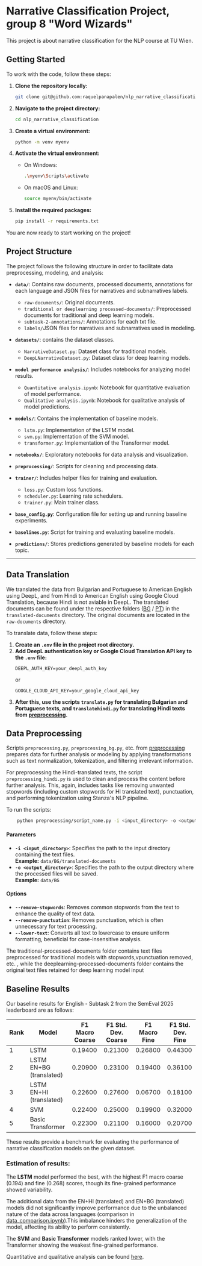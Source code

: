 # Narrative Classification Project, group 8 "Word Wizards"

This project is about narrative classification for the NLP course at TU Wien.

## Getting Started

To work with the code, follow these steps:

1. **Clone the repository locally:**
    ```bash
    git clone git@github.com:raquelpanapalen/nlp_narrative_classification.git
    ```

2. **Navigate to the project directory:**
    ```bash
    cd nlp_narrative_classification
    ```

3. **Create a virtual environment:**
    ```bash
    python -m venv myenv
    ```

4. **Activate the virtual environment:**
    - On Windows:
      ```bash
      .\myenv\Scripts\activate
      ```
    - On macOS and Linux:
      ```bash
      source myenv/bin/activate
      ```

5. **Install the required packages:**
    ```bash
    pip install -r requirements.txt
    ```

You are now ready to start working on the project!


## Project Structure

The project follows the following structure in order to facilitate data preprocessing, modeling, and analysis:

- **`data/`**: Contains raw documents, processed documents, annotations for each language and JSON files for narratives and subnarratives labels.
  - `raw-documents/`: Original documents.
  - `traditional or deeplearning processed-documents/`: Preprocessed documents for traditional and deep learning models.
  - `subtask-2-annotations/`: Annotations for each txt file.
  - `labels/`JSON files for narratives and subnarratives used in modeling.

- **`datasets/`**: contains the dataset classes.
  - `NarrativeDataset.py`: Dataset class for traditional models.
  - `DeepLNarrativeDataset.py`: Dataset class for deep learning models.

- **`model performance analysis/`**: Includes notebooks for analyzing model results.
  - `Quantitative analysis.ipynb`: Notebook for quantitative evaluation of model performance.
  - `Qualitative analysis.ipynb`: Notebook for qualitative analysis of model predictions.

- **`models/`**: Contains the implementation of baseline models.
  - `lstm.py`: Implementation of the LSTM model.
  - `svm.py`: Implementation of the SVM model.
  - `transformer.py`: Implementation of the Transformer model.

- **`notebooks/`**: Exploratory notebooks for data analysis and visualization.

- **`preprocessing/`**: Scripts for cleaning and processing data.

- **`trainer/`**: Includes helper files for training and evaluation.
  - `loss.py`: Custom loss functions.
  - `scheduler.py`: Learning rate schedulers.
  - `trainer.py`: Main trainer class.

- **`base_config.py`**: Configuration file for setting up and running baseline experiments.

- **`baselines.py`**: Script for training and evaluating baseline models.

- **`predictions/`**: Stores predictions generated by baseline models for each topic.

---


## Data Translation

We translated the data from Bulgarian and Portuguese to American English using DeepL, and from Hindi to American English using Google Cloud Translation, because Hindi is not aviable in DeepL. The translated documents can be found under the respective folders ([BG](data/BG) / [PT](data/PT)) in the `translated-documents` directory. The original documents are located in the `raw-documents` directory.

To translate  data, follow these steps:

1. **Create an `.env` file in the project root directory.**
2. **Add DeepL authentication key or Google Cloud Translation API key to the `.env` file:**
    ```
    DEEPL_AUTH_KEY=your_deepl_auth_key 
    ```
    or
    ```
    GOOGLE_CLOUD_API_KEY=your_google_cloud_api_key
    ```
3. **After this, use the scripts `translate.py` for translating Bulgarian and Portuguese texts, and `translatehindi.py` for translating Hindi texts from [preprocessing](preprocessing).**

## Data Preprocessing

Scripts `preprocessing.py`, `preprocessing_bg.py`, etc. from [preprocessing](preprocessing) prepares data for further analysis or modeling by applying transformations such as text normalization, tokenization, and filtering irrelevant information.

For preprocessing the Hindi-translated texts, the script `preprocessing_hindi.py` is used to clean and process the content before further analysis. This, again, includes tasks like removing unwanted stopwords (including custom stopwords for HI translated text), punctuation, and performing tokenization using Stanza's NLP pipeline.

To run the scripts:
```bash
    python preprocessing/script_name.py -i <input_directory> -o <output_directory> --remove-stopwords --remove-punctuation --lower-text
```

#### Parameters
- **`-i <input_directory>`**: Specifies the path to the input directory containing the text files.  
  **Example:** `data/BG/translated-documents`
- **`-o <output_directory>`**: Specifies the path to the output directory where the processed files will be saved.  
  **Example:** `data/BG`

#### Options
- **`--remove-stopwords`**: Removes common stopwords from the text to enhance the quality of text data.
- **`--remove-punctuation`**: Removes punctuation, which is often unnecessary for text processing.
- **`--lower-text`**: Converts all text to lowercase to ensure uniform formatting, beneficial for case-insensitive analysis.
  
The traditional-processed-documents folder contains text files preprocessed for traditional models with stopwords,vpunctuation removed, etc. , while the deeplearning-processed-documents folder contains the original text files retained for deep learning model input


## Baseline Results

Our baseline results for English - Subtask 2 from the SemEval 2025 leaderboard are as follows:

| Rank | Model                   | F1 Macro Coarse | F1 Std. Dev. Coarse | F1 Macro Fine | F1 Std. Dev. Fine |
|------|-------------------------|-----------------|---------------------|---------------|-------------------|
| 1    | LSTM                    | 0.19400         | 0.21300             | 0.26800       | 0.44300           |
| 2    | LSTM EN+BG (translated) | 0.20900         | 0.23100             | 0.19400       | 0.36100           |
| 3    | LSTM EN+HI (translated) | 0.22600	       | 0.27600	         | 0.06700	     | 0.18100           |
| 4    | SVM                     | 0.22400         | 0.25000             | 0.19900       | 0.32000           |
| 5    | Basic Transformer       | 0.22300         | 0.21100             | 0.16000       | 0.20700           |

These results provide a benchmark for evaluating the performance of narrative classification models on the given dataset.

### Estimation of results:

The **LSTM** model performed the best, with the highest F1 macro coarse (0.194) and fine (0.268) scores, though its fine-grained performance showed variability. 

The additional data from the EN+HI (translated) and EN+BG (translated) models did not significantly improve performance due to the unbalanced nature of the data across languages (comparison in [data_comparison.ipynb](notebooks/data_comparison.ipynb)).This imbalance hinders the generalization of the model, affecting its ability to perform consistently.

The **SVM** and **Basic Transformer** models ranked lower, with the Transformer showing the weakest fine-grained performance.

Quantitative and qualitative analysis can be found [here](https://github.com/raquelpanapalen/nlp_narrative_classification/tree/master/model%20performance%20analysis).
